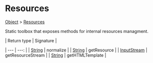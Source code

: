 
# Resources

[Object]() > [Resources](nullfr/faylixe/googlecodejam/client/common/Resources.md)


<p>Static toolbox that exposes methods for internal resources managment.</p>

| Return type | Signature |

| --- | ---: |
| [String]() | normalize |
| [String]() | getResource |
| [InputStream]() | getResourceStream |
| [String]() | getHTMLTemplate |
